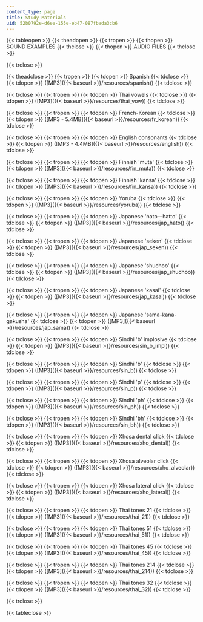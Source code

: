 ```yaml
---
content_type: page
title: Study Materials
uid: 52b0792e-d6ee-155e-eb47-087fbada3cb6
---
```


{{< tableopen >}}
{{< theadopen >}}
{{< tropen >}}
{{< thopen >}}
SOUND EXAMPLES
{{< thclose >}}
{{< thopen >}}
AUDIO FILES
{{< thclose >}}

{{< trclose >}}

{{< theadclose >}}
{{< tropen >}}
{{< tdopen >}}
Spanish
{{< tdclose >}}
{{< tdopen >}}
([MP3]({{< baseurl >}}/resources/spanish))
{{< tdclose >}}

{{< trclose >}}
{{< tropen >}}
{{< tdopen >}}
Thai vowels
{{< tdclose >}}
{{< tdopen >}}
([MP3]({{< baseurl >}}/resources/thai_vow))
{{< tdclose >}}

{{< trclose >}}
{{< tropen >}}
{{< tdopen >}}
French-Korean
{{< tdclose >}}
{{< tdopen >}}
([MP3 - 5.4MB]({{< baseurl >}}/resources/fr_korean))
{{< tdclose >}}

{{< trclose >}}
{{< tropen >}}
{{< tdopen >}}
English consonants
{{< tdclose >}}
{{< tdopen >}}
([MP3 - 4.4MB]({{< baseurl >}}/resources/english))
{{< tdclose >}}

{{< trclose >}}
{{< tropen >}}
{{< tdopen >}}
Finnish 'muta'
{{< tdclose >}}
{{< tdopen >}}
([MP3]({{< baseurl >}}/resources/fin_muta))
{{< tdclose >}}

{{< trclose >}}
{{< tropen >}}
{{< tdopen >}}
Finnish 'kansa'
{{< tdclose >}}
{{< tdopen >}}
([MP3]({{< baseurl >}}/resources/fin_kansa))
{{< tdclose >}}

{{< trclose >}}
{{< tropen >}}
{{< tdopen >}}
Yoruba
{{< tdclose >}}
{{< tdopen >}}
([MP3]({{< baseurl >}}/resources/yoruba))
{{< tdclose >}}

{{< trclose >}}
{{< tropen >}}
{{< tdopen >}}
Japanese 'hato—hatto'
{{< tdclose >}}
{{< tdopen >}}
([MP3]({{< baseurl >}}/resources/jap_hato))
{{< tdclose >}}

{{< trclose >}}
{{< tropen >}}
{{< tdopen >}}
Japanese 'seken'
{{< tdclose >}}
{{< tdopen >}}
([MP3]({{< baseurl >}}/resources/jap_seken))
{{< tdclose >}}

{{< trclose >}}
{{< tropen >}}
{{< tdopen >}}
Japanese 'shuchoo'
{{< tdclose >}}
{{< tdopen >}}
([MP3]({{< baseurl >}}/resources/jap_shuchoo))
{{< tdclose >}}

{{< trclose >}}
{{< tropen >}}
{{< tdopen >}}
Japanese 'kasai'
{{< tdclose >}}
{{< tdopen >}}
([MP3]({{< baseurl >}}/resources/jap_kasai))
{{< tdclose >}}

{{< trclose >}}
{{< tropen >}}
{{< tdopen >}}
Japanese 'sama-kana-gakusha'
{{< tdclose >}}
{{< tdopen >}}
([MP3]({{< baseurl >}}/resources/jap_sama))
{{< tdclose >}}

{{< trclose >}}
{{< tropen >}}
{{< tdopen >}}
Sindhi 'b' implosive
{{< tdclose >}}
{{< tdopen >}}
([MP3]({{< baseurl >}}/resources/sin_b_impl))
{{< tdclose >}}

{{< trclose >}}
{{< tropen >}}
{{< tdopen >}}
Sindhi 'b'
{{< tdclose >}}
{{< tdopen >}}
([MP3]({{< baseurl >}}/resources/sin_b))
{{< tdclose >}}

{{< trclose >}}
{{< tropen >}}
{{< tdopen >}}
Sindhi 'p'
{{< tdclose >}}
{{< tdopen >}}
([MP3]({{< baseurl >}}/resources/sin_p))
{{< tdclose >}}

{{< trclose >}}
{{< tropen >}}
{{< tdopen >}}
Sindhi 'ph'
{{< tdclose >}}
{{< tdopen >}}
([MP3]({{< baseurl >}}/resources/sin_ph))
{{< tdclose >}}

{{< trclose >}}
{{< tropen >}}
{{< tdopen >}}
Sindhi 'bh'
{{< tdclose >}}
{{< tdopen >}}
([MP3]({{< baseurl >}}/resources/sin_bh))
{{< tdclose >}}

{{< trclose >}}
{{< tropen >}}
{{< tdopen >}}
Xhosa dental click
{{< tdclose >}}
{{< tdopen >}}
([MP3]({{< baseurl >}}/resources/xho_dental))
{{< tdclose >}}

{{< trclose >}}
{{< tropen >}}
{{< tdopen >}}
Xhosa alveolar click
{{< tdclose >}}
{{< tdopen >}}
([MP3]({{< baseurl >}}/resources/xho_alveolar))
{{< tdclose >}}

{{< trclose >}}
{{< tropen >}}
{{< tdopen >}}
Xhosa lateral click
{{< tdclose >}}
{{< tdopen >}}
([MP3]({{< baseurl >}}/resources/xho_lateral))
{{< tdclose >}}

{{< trclose >}}
{{< tropen >}}
{{< tdopen >}}
Thai tones 21
{{< tdclose >}}
{{< tdopen >}}
([MP3]({{< baseurl >}}/resources/thai_21))
{{< tdclose >}}

{{< trclose >}}
{{< tropen >}}
{{< tdopen >}}
Thai tones 51
{{< tdclose >}}
{{< tdopen >}}
([MP3]({{< baseurl >}}/resources/thai_51))
{{< tdclose >}}

{{< trclose >}}
{{< tropen >}}
{{< tdopen >}}
Thai tones 45
{{< tdclose >}}
{{< tdopen >}}
([MP3]({{< baseurl >}}/resources/thai_45))
{{< tdclose >}}

{{< trclose >}}
{{< tropen >}}
{{< tdopen >}}
Thai tones 214
{{< tdclose >}}
{{< tdopen >}}
([MP3]({{< baseurl >}}/resources/thai_214))
{{< tdclose >}}

{{< trclose >}}
{{< tropen >}}
{{< tdopen >}}
Thai tones 32
{{< tdclose >}}
{{< tdopen >}}
([MP3]({{< baseurl >}}/resources/thai_32))
{{< tdclose >}}

{{< trclose >}}

{{< tableclose >}}